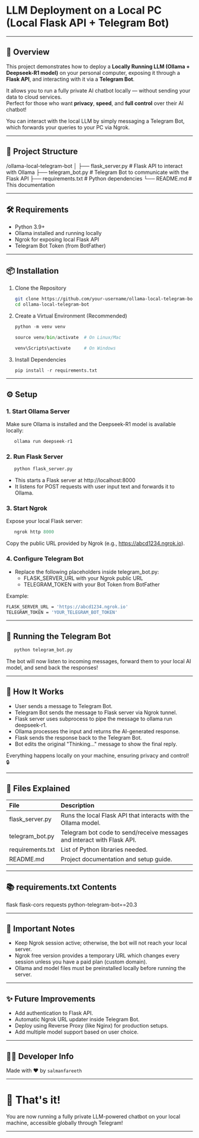 # LLM Deployment on a Local PC (Local Flask API + Telegram Bot)

---

## 📜 Overview

This project demonstrates how to deploy a **Locally Running LLM (Ollama + Deepseek-R1 model)** on your personal computer, exposing it through a **Flask API**, and interacting with it via a **Telegram Bot**.

It allows you to run a fully private AI chatbot locally — without sending your data to cloud services.  
Perfect for those who want **privacy**, **speed**, and **full control** over their AI chatbot!

You can interact with the local LLM by simply messaging a Telegram Bot, which forwards your queries to your PC via Ngrok.

---

## 🚀 Project Structure

/ollama-local-telegram-bot
│
├── flask_server.py        # Flask API to interact with Ollama
├── telegram_bot.py        # Telegram Bot to communicate with the Flask API
├── requirements.txt       # Python dependencies
└── README.md              # This documentation

---

## 🛠 Requirements

- Python 3.9+
- Ollama installed and running locally
- Ngrok for exposing local Flask API
- Telegram Bot Token (from BotFather)

---

## 📦 Installation

1. Clone the Repository
   ```bash
   git clone https://github.com/your-username/ollama-local-telegram-bot.git
   cd ollama-local-telegram-bot
   ```

3. Create a Virtual Environment (Recommended)
   
   ```py
   python -m venv venv
   ```
   ```py
   source venv/bin/activate  # On Linux/Mac
   ```
   ```py
   venv\Scripts\activate     # On Windows
   ```

5. Install Dependencies
   
   ```py
   pip install -r requirements.txt
   ```

---

## ⚙️ Setup

### 1. Start Ollama Server

Make sure Ollama is installed and the Deepseek-R1 model is available locally:

```py
   ollama run deepseek-r1
```

### 2. Run Flask Server

```py
   python flask_server.py
```

- This starts a Flask server at http://localhost:8000
- It listens for POST requests with user input text and forwards it to Ollama.

### 3. Start Ngrok

Expose your local Flask server:

```py
   ngrok http 8000
```

Copy the public URL provided by Ngrok (e.g., https://abcd1234.ngrok.io).

### 4. Configure Telegram Bot

- Replace the following placeholders inside telegram_bot.py:
  - FLASK_SERVER_URL with your Ngrok public URL
  - TELEGRAM_TOKEN with your Bot Token from BotFather

Example:

```bash
FLASK_SERVER_URL = 'https://abcd1234.ngrok.io'
TELEGRAM_TOKEN = 'YOUR_TELEGRAM_BOT_TOKEN'
```

---

## 🤖 Running the Telegram Bot

```py
   python telegram_bot.py
```

The bot will now listen to incoming messages, forward them to your local AI model, and send back the responses!

---

## 💬 How It Works

- User sends a message to Telegram Bot.
- Telegram Bot sends the message to Flask server via Ngrok tunnel.
- Flask server uses subprocess to pipe the message to ollama run deepseek-r1.
- Ollama processes the input and returns the AI-generated response.
- Flask sends the response back to the Telegram Bot.
- Bot edits the original "Thinking..." message to show the final reply.

Everything happens locally on your machine, ensuring privacy and control! 🔒

---

## 📄 Files Explained

| File | Description |
|:----|:------------|
| flask_server.py | Runs the local Flask API that interacts with the Ollama model. |
| telegram_bot.py | Telegram bot code to send/receive messages and interact with Flask API. |
| requirements.txt | List of Python libraries needed. |
| README.md | Project documentation and setup guide. |

---

## 📚 requirements.txt Contents

flask
flask-cors
requests
python-telegram-bot==20.3

---

## 📢 Important Notes

- Keep Ngrok session active; otherwise, the bot will not reach your local server.
- Ngrok free version provides a temporary URL which changes every session unless you have a paid plan (custom domain).
- Ollama and model files must be preinstalled locally before running the server.

---

## ✨ Future Improvements

- Add authentication to Flask API.
- Automatic Ngrok URL updater inside Telegram Bot.
- Deploy using Reverse Proxy (like Nginx) for production setups.
- Add multiple model support based on user choice.

---

## 👨‍💻 Developer Info

Made with ❤️ by `salmanfareeth`

---

# 🚀 That's it!

You are now running a fully private LLM-powered chatbot on your local machine, accessible globally through Telegram!

---
